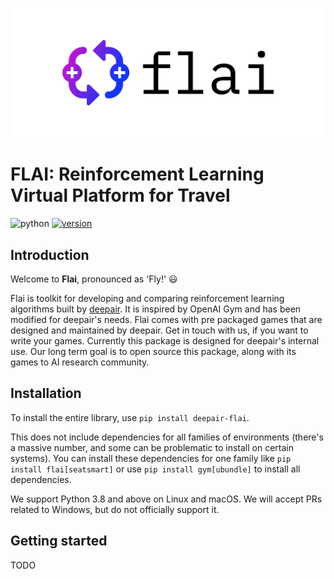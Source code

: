 ![](./docs/assets/images/cover.png)

# FLAI: Reinforcement Learning Virtual Platform for Travel


![python](https://img.shields.io/badge/python-3.8-blue.svg)
[![version](https://img.shields.io/badge/version-0.1.2-green.svg)](http://pypi.deepair.io)

## Introduction
Welcome to **Flai**, pronounced as 'Fly!' :smiley:


Flai is toolkit for developing and comparing reinforcement learning algorithms built by [deepair](https://www.deepair.io). It is inspired by OpenAI Gym and has been modified for deepair's needs. Flai comes with pre packaged games that are designed and maintained by deepair. Get in touch with us, if you want to write your games. Currently this package is designed for deepair's internal use. Our long term goal is to open source this package, along with its games to AI research community.

## Installation
To install the entire library, use `pip install deepair-flai`.

This does not include dependencies for all families of environments (there's a massive number, and some can be problematic to install on certain systems). You can install these dependencies for one family like `pip install flai[seatsmart]` or use `pip install gym[ubundle]` to install all dependencies.

We support Python 3.8 and above on Linux and macOS. We will accept PRs related to Windows, but do not officially support it.

## Getting started
TODO
